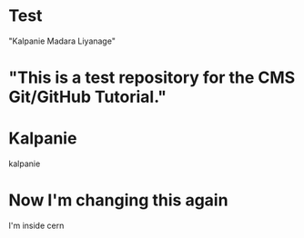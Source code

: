 # Test
"Kalpanie Madara Liyanage"
# "This is a test repository for the CMS Git/GitHub Tutorial."
# Kalpanie
kalpanie
# Now I'm changing this again
I'm inside cern
